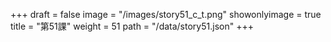 +++
draft = false 
image = "/images/story51_c_t.png" 
showonlyimage = true 
title = "第51課" 
weight = 51 
path = "/data/story51.json" 
+++
